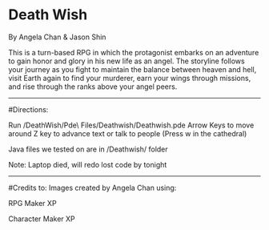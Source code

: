 # Death Wish
By Angela Chan & Jason Shin

This is a turn-based RPG in which the protagonist embarks on an adventure to gain
honor and glory in his new life as an angel. The storyline follows your journey as
you fight to maintain the balance between heaven and hell, visit Earth again to
find your murderer, earn your wings through missions, and rise through the ranks
above your angel peers.
___
#Directions:

Run /DeathWish/Pde\ Files/Deathwish/Deathwish.pde
Arrow Keys to move around
Z key to advance text or talk to people (Press w in the cathedral)

Java files we tested on are in /Deathwish/ folder

Note: Laptop died, will redo lost code by tonight
___
#Credits to:
Images created by Angela Chan using:

RPG Maker XP

Character Maker XP
